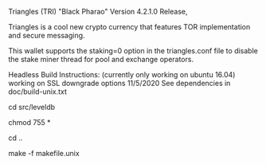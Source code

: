 Triangles (TRI) "Black Pharao" Version 4.2.1.0 Release, 

Triangles is a cool new crypto currency that features TOR implementation and secure messaging. 

This wallet supports the staking=0 option in the triangles.conf file to disable the stake miner thread for pool and exchange operators.

Headless Build Instructions:
(currently only working on ubuntu 16.04) working on SSL downgrade options 11/5/2020
See dependencies in doc/build-unix.txt

cd src/leveldb

chmod 755 *

cd ..

make -f makefile.unix

